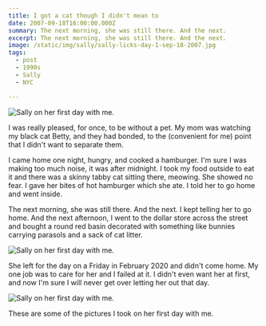 ```yaml
---
title: I got a cat though I didn't mean to
date: 2007-09-18T16:00:00.000Z
summary: The next morning, she was still there. And the next.
excerpt: The next morning, she was still there. And the next.
image: /static/img/sally/sally-licks-day-1-sep-18-2007.jpg
tags:
  - post
  - 1990s
  - Sally
  - NYC

---
```


![Sally on her first day with me.](/static/img/sally/sally-licks-day-1-sep-18-2007.jpg "Sally on her first day with me.")

I was really pleased, for once, to be without a pet. My mom was watching my black cat Betty, and they had bonded, to the (convenient for me) point that I didn't want to separate them.

I came home one night, hungry, and cooked a hamburger. I'm sure I was making too much noise, it was after midnight. I took my food outside to eat it and there was a skinny tabby cat sitting there, meowing. She showed no fear. I gave her bites of hot hamburger which she ate. I told her to go home and went inside.

The next morning, she was still there. And the next. I kept telling her to go home. And the next afternoon, I went to the dollar store across the street and bought a round red basin decorated with something like bunnies carrying parasols and a sack of cat litter.

![Sally on her first day with me.](/static/img/sally/sally-sleepy-day-1-sep-18-2007.jpg "Sally on her first day with me.")

She left for the day on a Friday in February 2020 and didn't come home. My one job was to care for her and I failed at it. I didn't even want her at first, and now I'm sure I will never get over letting her out that day.

![Sally on her first day with me.](/static/img/sally/sally-blurry-day-1-sep-18-2007.jpg "Sally on her first day with me.")

These are some of the pictures I took on her first day with me.